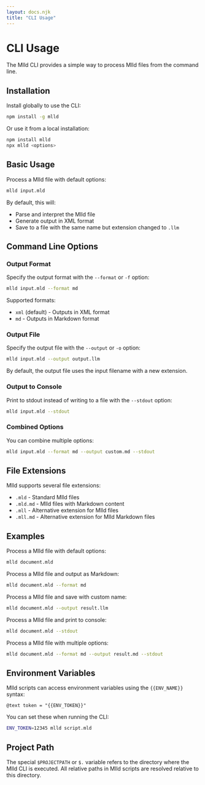 ```yaml
---
layout: docs.njk
title: "CLI Usage"
---
```


# CLI Usage

The Mlld CLI provides a simple way to process Mlld files from the command line.

## Installation

Install globally to use the CLI:

```bash
npm install -g mlld
```

Or use it from a local installation:

```bash
npm install mlld
npx mlld <options>
```

## Basic Usage

Process a Mlld file with default options:

```bash
mlld input.mld
```

By default, this will:
- Parse and interpret the Mlld file
- Generate output in XML format
- Save to a file with the same name but extension changed to `.llm`

## Command Line Options

### Output Format

Specify the output format with the `--format` or `-f` option:

```bash
mlld input.mld --format md
```

Supported formats:
- `xml` (default) - Outputs in XML format
- `md` - Outputs in Markdown format

### Output File

Specify the output file with the `--output` or `-o` option:

```bash
mlld input.mld --output output.llm
```

By default, the output file uses the input filename with a new extension.

### Output to Console

Print to stdout instead of writing to a file with the `--stdout` option:

```bash
mlld input.mld --stdout
```

### Combined Options

You can combine multiple options:

```bash
mlld input.mld --format md --output custom.md --stdout
```

## File Extensions

Mlld supports several file extensions:

- `.mld` - Standard Mlld files
- `.mld.md` - Mlld files with Markdown content
- `.mll` - Alternative extension for Mlld files
- `.mll.md` - Alternative extension for Mlld Markdown files

## Examples

Process a Mlld file with default options:
```bash
mlld document.mld
```

Process a Mlld file and output as Markdown:
```bash
mlld document.mld --format md
```

Process a Mlld file and save with custom name:
```bash
mlld document.mld --output result.llm
```

Process a Mlld file and print to console:
```bash
mlld document.mld --stdout
```

Process a Mlld file with multiple options:
```bash
mlld document.mld --format md --output result.md --stdout
```

## Environment Variables

Mlld scripts can access environment variables using the `{{ENV_NAME}}` syntax:

```mlld
@text token = "{{ENV_TOKEN}}"
```

You can set these when running the CLI:

```bash
ENV_TOKEN=12345 mlld script.mld
```

## Project Path

The special `$PROJECTPATH` or `$.` variable refers to the directory where the Mlld CLI is executed. All relative paths in Mlld scripts are resolved relative to this directory.